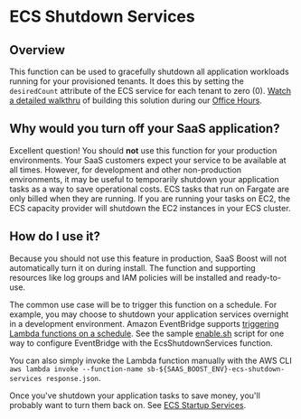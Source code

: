 # ECS Shutdown Services

## Overview
This function can be used to gracefully shutdown all application workloads running for your provisioned tenants. It does this by setting the `desiredCount` attribute of the ECS service for each tenant to zero (0). [Watch a detailed walkthru](https://www.twitch.tv/videos/1065389231) of building this solution during our [Office Hours](https://github.com/awslabs/aws-saas-boost/discussions/106).

## Why would you turn off your SaaS application?
Excellent question! You should **not** use this function for your production environments. Your SaaS customers expect your service to be available at all times. However, for development and other non-production environments, it may be useful to temporarily shutdown your application tasks as a way to save operational costs. ECS tasks that run on Fargate are only billed when they are running. If you are running your tasks on EC2, the ECS capacity provider will shutdown the EC2 instances in your ECS cluster.

## How do I use it?
Because you should not use this feature in production, SaaS Boost will not automatically turn it on during install. The function and supporting resources like log groups and IAM policies will be installed and ready-to-use.

The common use case will be to trigger this function on a schedule. For example, you may choose to shutdown your application services overnight in a development environment. Amazon EventBridge supports [triggering Lambda functions on a schedule](https://docs.aws.amazon.com/eventbridge/latest/userguide/eb-create-rule-schedule.html). See the sample [enable.sh](enable.sh) script for one way to configure EventBridge with the EcsShutdownServices function.

You can also simply invoke the Lambda function manually with the AWS CLI `aws lambda invoke --function-name sb-${SAAS_BOOST_ENV}-ecs-shutdown-services response.json`.

Once you've shutdown your application tasks to save money, you'll probably want to turn them back on. See [ECS Startup Services](../ecs-startup-services/README.md).